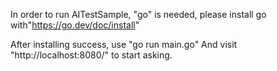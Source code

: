 In order to run AITestSample, "go" is needed, please install go with"https://go.dev/doc/install"

After installing success, use "go run main.go" And visit "http://localhost:8080/" to start asking.